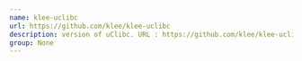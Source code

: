 ```yaml
---
name: klee-uclibc
url: https://github.com/klee/klee-uclibc
description: version of uClibc. URL : https://github.com/klee/klee-uclibc Groups : None
group: None
---
```

